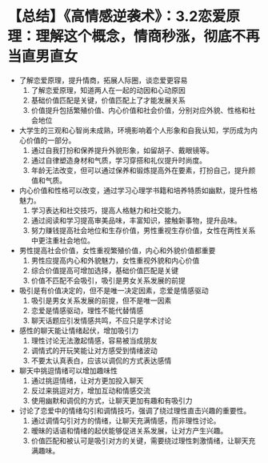 # 【总结】《高情感逆袭术》：3.2恋爱原理：理解这个概念，情商秒涨，彻底不再当直男直女

-   了解恋爱原理，提升情商，拓展人际圈，谈恋爱更容易
    1.  了解恋爱原理，知道两人在一起的动因和心动原因
    2.  基础价值匹配是关键，价值匹配上了才能发展关系
    3.  价值提升包括繁殖价值、内心价值和社会价值，分别对应外貌、性格和社会地位
-   大学生的三观和心智尚未成熟，环境影响着个人形象和自我认知，学历成为内心价值的一部分。
    1.  通过自我打扮和保养提升外貌形象，如留胡子、戴眼镜等。
    2.  通过自律塑造身材和气质，学习穿搭和礼仪提升时尚度。
    3.  年龄无法改变，但可以通过保养和锻炼提高外在要素，打扮自己，提升颜值和气质。
-   内心价值和性格可以改变，通过学习心理学书籍和培养特质如幽默，提升性格魅力。
    1.  学习表达和社交技巧，提高人格魅力和社交能力。
    2.  通过阅读和学习提高审美品味，丰富知识，接触新事物，提升品味。
    3.  努力赚钱提高社会地位和生存价值，男性重视生存价值，女性在两性关系中更注重社会地位。
-   男性提高社会价值，女性重视繁殖价值，内心和外貌价值都重要
    1.  男性应提高内心和外貌魅力，女性重视外貌和内心价值
    2.  综合价值提高可增加选择，基础价值匹配是关键
    3.  价值不匹配不会吸引，吸引是男女关系发展的前提
-   吸引是有价值决定的，但不是唯一决定因素，恋爱是情感驱动
    1.  吸引是男女关系发展的前提，但不是唯一因素
    2.  恋爱是情感驱动，理性不能代替情感
    3.  聊天话题应引发情感共鸣，不应只是学术讨论
-   感性的聊天能让情绪起伏，增加吸引力
    1.  理性讨论无法激起情感，容易被当成朋友
    2.  调情式的开玩笑能让对方感受到情绪波动
    3.  不要太认真表白，应该以调侃的方式表达感情
-   聊天中挑逗情绪可以增加趣味性
    1.  通过挑逗情绪，让对方更加投入聊天
    2.  反过来挑逗对方，增加互动和情感交流
    3.  使用幽默和调侃的方式，让聊天更加有趣和有吸引力
-   讨论了恋爱中的情绪勾引和调情技巧，强调了绕过理性直击兴趣的重要性。
    1.  通过调情勾引对方的情绪，让聊天充满情感，而非理性讨论。
    2.  暧昧的话语和情绪的起伏能够促进关系发展，让对方产生兴趣。
    3.  价值匹配和被认可是吸引对方的关键，需要绕过理性刺激情绪，让聊天充满趣味。